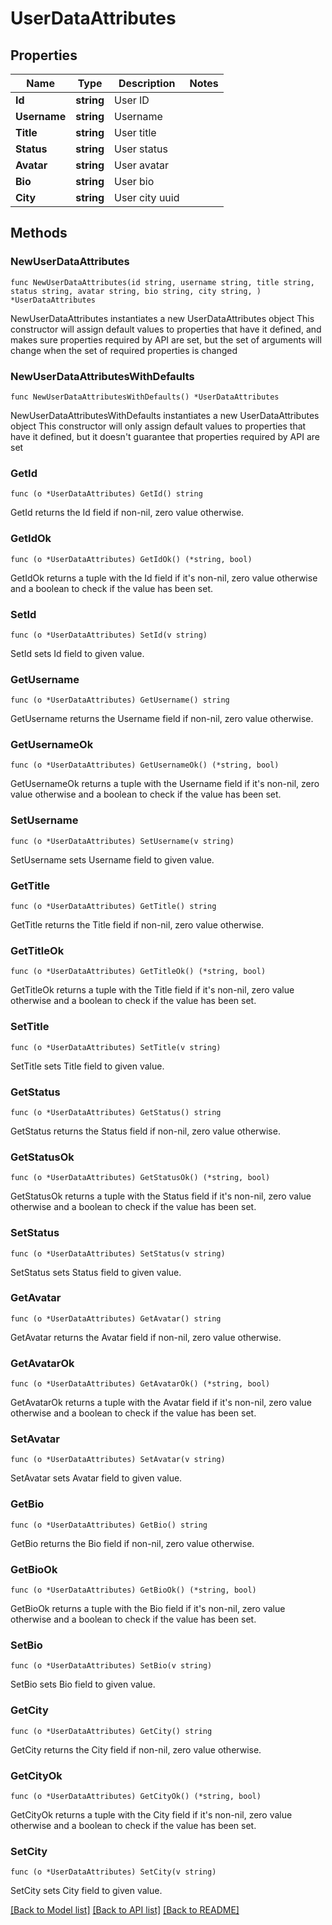 # UserDataAttributes

## Properties

Name | Type | Description | Notes
------------ | ------------- | ------------- | -------------
**Id** | **string** | User ID | 
**Username** | **string** | Username | 
**Title** | **string** | User title | 
**Status** | **string** | User status | 
**Avatar** | **string** | User avatar | 
**Bio** | **string** | User bio | 
**City** | **string** | User city uuid | 

## Methods

### NewUserDataAttributes

`func NewUserDataAttributes(id string, username string, title string, status string, avatar string, bio string, city string, ) *UserDataAttributes`

NewUserDataAttributes instantiates a new UserDataAttributes object
This constructor will assign default values to properties that have it defined,
and makes sure properties required by API are set, but the set of arguments
will change when the set of required properties is changed

### NewUserDataAttributesWithDefaults

`func NewUserDataAttributesWithDefaults() *UserDataAttributes`

NewUserDataAttributesWithDefaults instantiates a new UserDataAttributes object
This constructor will only assign default values to properties that have it defined,
but it doesn't guarantee that properties required by API are set

### GetId

`func (o *UserDataAttributes) GetId() string`

GetId returns the Id field if non-nil, zero value otherwise.

### GetIdOk

`func (o *UserDataAttributes) GetIdOk() (*string, bool)`

GetIdOk returns a tuple with the Id field if it's non-nil, zero value otherwise
and a boolean to check if the value has been set.

### SetId

`func (o *UserDataAttributes) SetId(v string)`

SetId sets Id field to given value.


### GetUsername

`func (o *UserDataAttributes) GetUsername() string`

GetUsername returns the Username field if non-nil, zero value otherwise.

### GetUsernameOk

`func (o *UserDataAttributes) GetUsernameOk() (*string, bool)`

GetUsernameOk returns a tuple with the Username field if it's non-nil, zero value otherwise
and a boolean to check if the value has been set.

### SetUsername

`func (o *UserDataAttributes) SetUsername(v string)`

SetUsername sets Username field to given value.


### GetTitle

`func (o *UserDataAttributes) GetTitle() string`

GetTitle returns the Title field if non-nil, zero value otherwise.

### GetTitleOk

`func (o *UserDataAttributes) GetTitleOk() (*string, bool)`

GetTitleOk returns a tuple with the Title field if it's non-nil, zero value otherwise
and a boolean to check if the value has been set.

### SetTitle

`func (o *UserDataAttributes) SetTitle(v string)`

SetTitle sets Title field to given value.


### GetStatus

`func (o *UserDataAttributes) GetStatus() string`

GetStatus returns the Status field if non-nil, zero value otherwise.

### GetStatusOk

`func (o *UserDataAttributes) GetStatusOk() (*string, bool)`

GetStatusOk returns a tuple with the Status field if it's non-nil, zero value otherwise
and a boolean to check if the value has been set.

### SetStatus

`func (o *UserDataAttributes) SetStatus(v string)`

SetStatus sets Status field to given value.


### GetAvatar

`func (o *UserDataAttributes) GetAvatar() string`

GetAvatar returns the Avatar field if non-nil, zero value otherwise.

### GetAvatarOk

`func (o *UserDataAttributes) GetAvatarOk() (*string, bool)`

GetAvatarOk returns a tuple with the Avatar field if it's non-nil, zero value otherwise
and a boolean to check if the value has been set.

### SetAvatar

`func (o *UserDataAttributes) SetAvatar(v string)`

SetAvatar sets Avatar field to given value.


### GetBio

`func (o *UserDataAttributes) GetBio() string`

GetBio returns the Bio field if non-nil, zero value otherwise.

### GetBioOk

`func (o *UserDataAttributes) GetBioOk() (*string, bool)`

GetBioOk returns a tuple with the Bio field if it's non-nil, zero value otherwise
and a boolean to check if the value has been set.

### SetBio

`func (o *UserDataAttributes) SetBio(v string)`

SetBio sets Bio field to given value.


### GetCity

`func (o *UserDataAttributes) GetCity() string`

GetCity returns the City field if non-nil, zero value otherwise.

### GetCityOk

`func (o *UserDataAttributes) GetCityOk() (*string, bool)`

GetCityOk returns a tuple with the City field if it's non-nil, zero value otherwise
and a boolean to check if the value has been set.

### SetCity

`func (o *UserDataAttributes) SetCity(v string)`

SetCity sets City field to given value.



[[Back to Model list]](../README.md#documentation-for-models) [[Back to API list]](../README.md#documentation-for-api-endpoints) [[Back to README]](../README.md)


